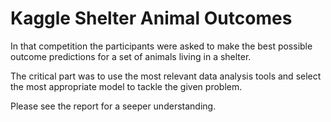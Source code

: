 # Kaggle Shelter Animal Outcomes

In that competition the participants were asked to make the best possible outcome predictions for a set of animals living in a shelter.

The critical part was to use the most relevant data analysis tools and select the most appropriate model to tackle the given problem.

Please see the report for a seeper understanding.
